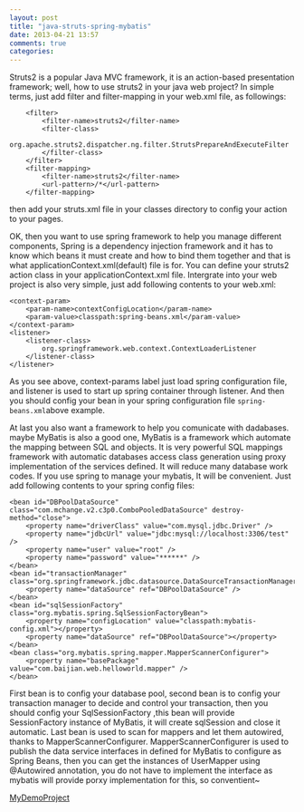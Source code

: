 ```yaml
---
layout: post
title: "java-struts-spring-mybatis"
date: 2013-04-21 13:57
comments: true
categories: 
---
```

Struts2 is a popular Java MVC framework, it is an action-based presentation framework;
well, how to use struts2 in your java web project? In simple terms, just add filter and 
filter-mapping in your web.xml file, as followings:
<!-- more -->
```
    <filter>
        <filter-name>struts2</filter-name>
        <filter-class>
            org.apache.struts2.dispatcher.ng.filter.StrutsPrepareAndExecuteFilter
        </filter-class>
    </filter>
    <filter-mapping>
        <filter-name>struts2</filter-name>
        <url-pattern>/*</url-pattern>
    </filter-mapping>
```
then add your struts.xml file in your classes directory to config
your action to your pages.

OK, then you want to use spring framework to help you manage different components,
Spring is a dependency injection framework and it has to know which beans it must create
and how to bind them together and that is what applicationContext.xml(default) file is for.
You can define your struts2 action class in your applicationContext.xml file.
Intergrate into your web project is also very simple, just add following contents to your web.xml:
```
<context-param>
    <param-name>contextConfigLocation</param-name>
    <param-value>classpath:spring-beans.xml</param-value>
</context-param>
<listener>
    <listener-class>
        org.springframework.web.context.ContextLoaderListener
    </listener-class>
</listener>
```
As you see above, context-params label just load spring configuration file,
and listener is used to start up spring container through listener.
And then you should config your bean in your spring configuration file 
`spring-beans.xml`above example.

At last you also want a framework to help you comunicate with dadabases.
maybe MyBatis is also a good one, MyBatis is a framework which automate the 
mapping between SQL and objects. It is very powerful SQL mappings framework
with automatic databases access class generation using proxy implementation
of the services defined. It will reduce many database work codes.
If you use spring to manage your mybatis, It will be convenient.
Just add following contents to your spring config files:
```
<bean id="DBPoolDataSource" class="com.mchange.v2.c3p0.ComboPooledDataSource" destroy-method="close">
    <property name="driverClass" value="com.mysql.jdbc.Driver" />
    <property name="jdbcUrl" value="jdbc:mysql://localhost:3306/test" />
    <property name="user" value="root" />
    <property name="password" value="******" />
</bean>
<bean id="transactionManager" class="org.springframework.jdbc.datasource.DataSourceTransactionManager">
    <property name="dataSource" ref="DBPoolDataSource" />
</bean>
<bean id="sqlSessionFactory" class="org.mybatis.spring.SqlSessionFactoryBean">
    <property name="configLocation" value="classpath:mybatis-config.xml"></property>
    <property name="dataSource" ref="DBPoolDataSource"></property>
</bean>
<bean class="org.mybatis.spring.mapper.MapperScannerConfigurer">
    <property name="basePackage" value="com.baijian.web.helloworld.mapper" />
</bean>
```
First bean is to config your database pool, 
second bean is to config your transaction manager to decide and control your transaction,
then you should config your SqlSessionFactory ,this bean will provide SessionFactory instance 
of MyBatis, it will create sqlSession and close it automatic. 
Last bean is used to scan for mappers and let them autowired, thanks to MapperScannerConfigurer.
MapperScannerConfigurer is used to publish the data service
interfaces in defined for MyBatis to configure as Spring Beans, then you can get the instances 
of UserMapper using @Autowired annotation, you do not have to implement the interface
as mybatis will provide porxy implementation for this, so conventient~

<a href="http://github.com/baijian/java-ssi-demo">MyDemoProject</a>

